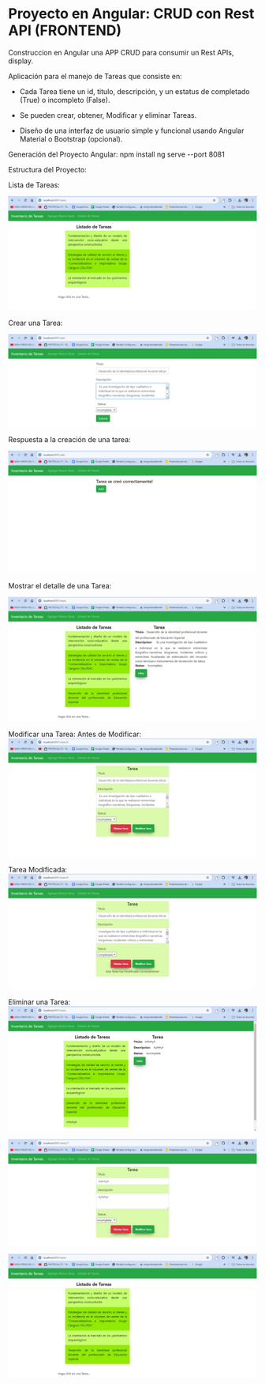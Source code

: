 # Proyecto en Angular: CRUD con Rest API (FRONTEND)

Construccion en Angular una APP CRUD para consumir un  Rest APIs, display.

Aplicación para el manejo de Tareas que consiste en:
- Cada Tarea tiene un  id, titulo, descripción, y un estatus de completado (True) o incompleto (False).
- Se pueden crear, obtener, Modificar y eliminar Tareas.

- Diseño de una interfaz de usuario simple y funcional usando Angular Material o
Bootstrap (opcional).

Generación del Proyecto Angular:
npm install
ng serve --port 8081

Estructura del Proyecto:

Lista de Tareas:

![image](https://github.com/fhernandez204/angular-task/blob/main/listadoTareas.jpg)

Crear una Tarea:

![image](https://github.com/fhernandez204/angular-task/blob/main/add.jpg)

Respuesta a la creación de una tarea:

![image](https://github.com/fhernandez204/angular-task/blob/main/add%20respuesta.jpg)

Mostrar el detalle de una Tarea:

![image](https://github.com/fhernandez204/angular-task/blob/main/hacerClick.jpg)

Modificar una Tarea:
Antes de Modificar: 
![image](https://github.com/fhernandez204/angular-task/blob/main/update_1.jpg)

Tarea Modificada: 
![image](https://github.com/fhernandez204/angular-task/blob/main/update_2.jpg)

Eliminar una Tarea: 
![image](https://github.com/fhernandez204/angular-task/blob/main/delete_1.jpg)

![image](https://github.com/fhernandez204/angular-task/blob/main/delete_2.jpg)

![image](https://github.com/fhernandez204/angular-task/blob/main/delete_3.jpg)
